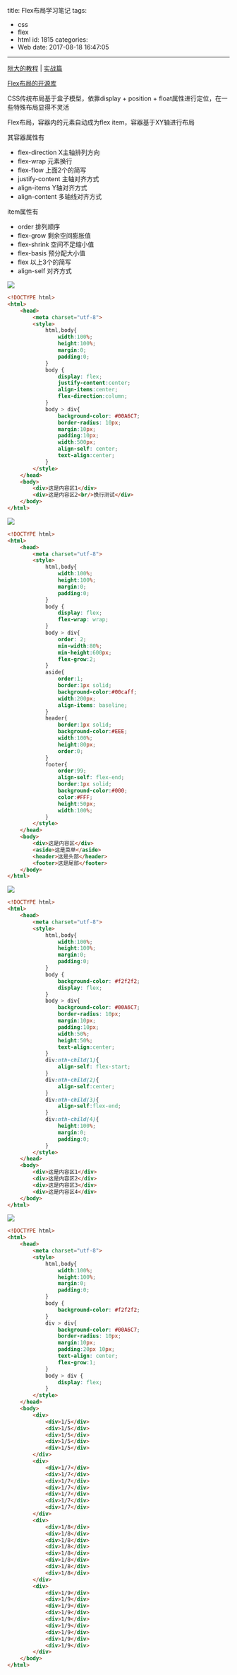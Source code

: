 title: Flex布局学习笔记
tags:
  - css
  - flex
  - html
id: 1815
categories:
  - Web
date: 2017-08-18 16:47:05
---
[阮大的教程](http://www.ruanyifeng.com/blog/2015/07/flex-grammar.html) | [实战篇](http://www.ruanyifeng.com/blog/2015/07/flex-examples.html)

[Flex布局的开源库](https://github.com/Coffcer/flex-layout)

CSS传统布局基于盒子模型，依靠display + position + float属性进行定位，在一些特殊布局显得不灵活

Flex布局，容器内的元素自动成为flex item，容器基于XY轴进行布局

其容器属性有
*   flex-direction X主轴排列方向
*   flex-wrap 元素换行
*   flex-flow 上面2个的简写
*   justify-content 主轴对齐方式
*   align-items Y轴对齐方式
*   align-content 多轴线对齐方式

item属性有
*   order 排列顺序
*   flex-grow 剩余空间膨胀值
*   flex-shrink 空间不足缩小值
*   flex-basis 预分配大小值
*   flex 以上3个的简写
*   align-self 对齐方式
<!--more-->

![](/images/2017/08/1.png)
<!-- more -->
```html
<!DOCTYPE html>
<html>
	<head>
		<meta charset="utf-8">
		<style>
			html,body{
				width:100%;
				height:100%;
				margin:0;
				padding:0;
			}
			body {
				display: flex;
				justify-content:center;
				align-items:center;
				flex-direction:column;
			}
			body > div{
				background-color: #00A6C7;
				border-radius: 10px;
				margin:10px;
				padding:10px;
				width:500px;
				align-self: center;
				text-align:center;
			}
		</style>
	</head>
	<body>
		<div>这是内容区1</div>
		<div>这是内容区2<br/>换行测试</div>
	</body>
</html>
```

![](/images/2017/08/2.png)

```html
<!DOCTYPE html>
<html>
	<head>
		<meta charset="utf-8">
		<style>
			html,body{
				width:100%;
				height:100%;
				margin:0;
				padding:0;
			}
			body {
				display: flex;
				flex-wrap: wrap;
			}
			body > div{
				order: 2;
				min-width:80%;
				min-height:600px;
				flex-grow:2;
			}
			aside{
				order:1;
				border:1px solid;
				background-color:#00caff;
				width:200px;
				align-items: baseline;
			}
			header{
				border:1px solid;
				background-color:#EEE;
				width:100%;
				height:80px;
				order:0;
			}
			footer{
				order:99;
				align-self: flex-end;
				border:1px solid;
				background-color:#000;
				color:#FFF;
				height:50px;
				width:100%;
			}
		</style>
	</head>
	<body>
		<div>这是内容区</div>
		<aside>这是菜单</aside>
		<header>这是头部</header>
		<footer>这是尾部</footer>
	</body>
</html>
```

![](/images/2017/08/3.png)
```html
<!DOCTYPE html>
<html>
	<head>
		<meta charset="utf-8">
		<style>
			html,body{
				width:100%;
				height:100%;
				margin:0;
				padding:0;
			}
			body {
				background-color: #f2f2f2;
				display: flex;
			}
			body > div{
				background-color: #00A6C7;
				border-radius: 10px;
				margin:10px;
				padding:10px;
				width:50%;
				height:50%;
				text-align:center;
			}
			div:nth-child(1){
				align-self: flex-start;
			}
			div:nth-child(2){
				align-self:center;
			}
			div:nth-child(3){
				align-self:flex-end;
			}
			div:nth-child(4){
				height:100%;
				margin:0;
				padding:0;
			}
		</style>
	</head>
	<body>
		<div>这是内容区1</div>
		<div>这是内容区2</div>
		<div>这是内容区3</div>
		<div>这是内容区4</div>
	</body>
</html>
```

![](/images/2017/08/4.png)
```html
<!DOCTYPE html>
<html>
	<head>
		<meta charset="utf-8">
		<style>
			html,body{
				width:100%;
				height:100%;
				margin:0;
				padding:0;
			}
			body {
				background-color: #f2f2f2;
			}
			div > div{
				background-color: #00A6C7;
				border-radius: 10px;
				margin:10px;
				padding:20px 10px;
				text-align: center;
				flex-grow:1;
			}
			body > div {
				display: flex;
			}
		</style>
	</head>
	<body>
		<div>
			<div>1/5</div>
			<div>1/5</div>
			<div>1/5</div>
			<div>1/5</div>
			<div>1/5</div>
		</div>
		<div>
			<div>1/7</div>
			<div>1/7</div>
			<div>1/7</div>
			<div>1/7</div>
			<div>1/7</div>
			<div>1/7</div>
			<div>1/7</div>
		</div>
		<div>
			<div>1/8</div>
			<div>1/8</div>
			<div>1/8</div>
			<div>1/8</div>
			<div>1/8</div>
			<div>1/8</div>
			<div>1/8</div>
			<div>1/8</div>
		</div>
		<div>
			<div>1/9</div>
			<div>1/9</div>
			<div>1/9</div>
			<div>1/9</div>
			<div>1/9</div>
			<div>1/9</div>
			<div>1/9</div>
			<div>1/9</div>
			<div>1/9</div>
		</div>
	</body>
</html>
```